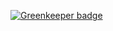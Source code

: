 
[![Greenkeeper badge](https://badges.greenkeeper.io/chiaweilee/vue-axiosapi.svg)](https://greenkeeper.io/)
